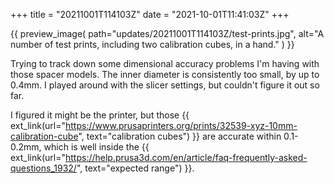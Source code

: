 +++
title = "20211001T114103Z"
date  = "2021-10-01T11:41:03Z"
+++

{{
    preview_image(
        path="updates/20211001T114103Z/test-prints.jpg",
        alt="A number of test prints, including two calibration cubes, in a hand."
    )
}}

Trying to track down some dimensional accuracy problems I'm having with those spacer models. The inner diameter is consistently too small, by up to 0.4mm. I played around with the slicer settings, but couldn't figure it out so far.

I figured it might be the printer, but those {{ ext_link(url="https://www.prusaprinters.org/prints/32539-xyz-10mm-calibration-cube", text="calibration cubes") }} are accurate within 0.1-0.2mm, which is well inside the {{ ext_link(url="https://help.prusa3d.com/en/article/faq-frequently-asked-questions_1932/", text="expected range") }}.


